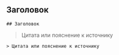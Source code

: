 ## Заголовок

```
## Заголовок
```

> Цитата или пояснение к источнику

```
> Цитата или пояснение к источнику
```

```
```